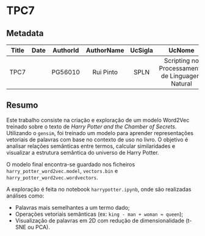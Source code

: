 # TPC7

## Metadata

| Title | Date | AuthorId | AuthorName | UcSigla | UcNome |
|:-----:|:----:|:--------:|:----------:|:-------:|:------:|
| TPC7  |      | PG56010  | Rui Pinto  | SPLN    | Scripting no Processamento de Linguagem Natural |

## Resumo

Este trabalho consiste na criação e exploração de um modelo Word2Vec treinado sobre o texto de *Harry Potter and the Chamber of Secrets*. Utilizando o `gensim`, foi treinado um modelo para aprender representações vetoriais de palavras com base no contexto de uso no livro. O objetivo é analisar relações semânticas entre termos, calcular similaridades e visualizar a estrutura semântica do universo de Harry Potter.

O modelo final encontra-se guardado nos ficheiros `harry_potter_word2vec.model`, `vectors.bin` e `harry_potter_word2vec.wordvectors`.

A exploração é feita no notebook `harrypotter.ipynb`, onde são realizadas análises como:
- Palavras mais semelhantes a um termo dado;
- Operações vetoriais semânticas (ex: `king - man + woman ≈ queen`);
- Visualização de palavras em 2D com redução de dimensionalidade (t-SNE ou PCA).
